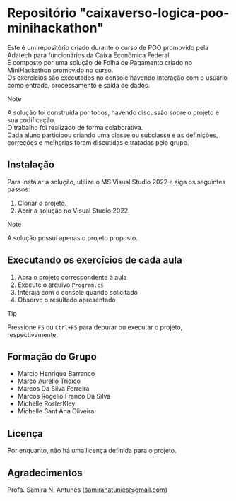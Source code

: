 # Repositório "caixaverso-logica-poo-minihackathon"

Este é um repositório criado durante o curso de POO promovido pela Adatech para funcionários da Caixa Econômica Federal.  
É composto por uma solução de Folha de Pagamento criado no MiniHackathon promovido no curso.  
Os exercícios são executados no console havendo interação com o usuário como entrada, processamento e saída de dados.

> [!NOTE]
> A solução foi construída por todos, havendo discussão sobre o projeto e sua codificação.  
> O trabalho foi realizado de forma colaborativa.  
> Cada aluno participou criando uma classe ou subclasse e as definições, correções e melhorias foram discutidas e tratadas pelo grupo.

## Instalação

Para instalar a solução, utilize o MS Visual Studio 2022 e siga os seguintes passos:

1. Clonar o projeto. 
2. Abrir a solução no Visual Studio 2022.

> [!NOTE]
> A solução possui apenas o projeto proposto.

## Executando os exercícios de cada aula

1. Abra o projeto correspondente à aula
2. Execute o arquivo `Program.cs`
3. Interaja com o console quando solicitado
4. Observe o resultado apresentado

> [!TIP]
> Pressione `F5` ou `Ctrl+F5` para depurar ou executar o projeto, respectivamente.


## Formação do Grupo
+ Marcio Henrique Barranco
+ Marco Aurélio Tridico
+ Marcos Da Silva Ferreira
+ Marcos Rogelio Franco Da Silva
+ Michelle RoslerKley
+ Michelle Sant Ana Oliveira

## Licença

Por enquanto, não há uma licença definida para o projeto.

## Agradecimentos

Profa. Samira N. Antunes (samiranatunies@gmail.com)
